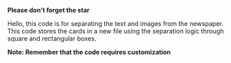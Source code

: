 ****Please don't forget the star**** 


Hello, this code is for separating the text and images from the newspaper. This code stores the cards in a new file using the separation logic through square and rectangular boxes.


**Note: Remember that the code requires customization**
